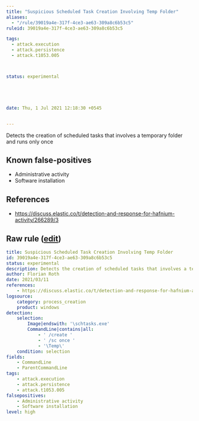 ```yaml
---
title: "Suspicious Scheduled Task Creation Involving Temp Folder"
aliases:
  - "/rule/39019a4e-317f-4ce3-ae63-309a8c6b53c5"
ruleid: 39019a4e-317f-4ce3-ae63-309a8c6b53c5

tags:
  - attack.execution
  - attack.persistence
  - attack.t1053.005



status: experimental





date: Thu, 1 Jul 2021 12:18:30 +0545


---
```


Detects the creation of scheduled tasks that involves a temporary folder and runs only once

<!--more-->


## Known false-positives

* Administrative activity
* Software installation



## References

* https://discuss.elastic.co/t/detection-and-response-for-hafnium-activity/266289/3


## Raw rule ([edit](https://github.com/SigmaHQ/sigma/edit/master/rules/windows/process_creation/proc_creation_win_susp_schtask_creation_temp_folder.yml))
```yaml
title: Suspicious Scheduled Task Creation Involving Temp Folder
id: 39019a4e-317f-4ce3-ae63-309a8c6b53c5
status: experimental
description: Detects the creation of scheduled tasks that involves a temporary folder and runs only once
author: Florian Roth
date: 2021/03/11
references:
    - https://discuss.elastic.co/t/detection-and-response-for-hafnium-activity/266289/3
logsource:
    category: process_creation
    product: windows
detection:
    selection:
        Image|endswith: '\schtasks.exe'
        CommandLine|contains|all: 
            - ' /create '
            - ' /sc once '
            - '\Temp\'
    condition: selection
fields:
    - CommandLine
    - ParentCommandLine
tags:
    - attack.execution
    - attack.persistence
    - attack.t1053.005
falsepositives:
    - Administrative activity
    - Software installation
level: high

```
